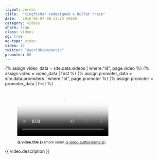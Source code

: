 ```yaml
---
layout: person
title:  "Kingfisher redesigned a bullet train"
date:   2016-06-07 08:11:23 +0100
category: videos
share: true
class: videos
og: true
og-type: video
video: 12
twitter: "@worldbiomimetic"
promoter: 00
---
```



{% assign video_data = site.data.videos | where:"id", page.video %}
{% assign video = video_data | first %}
{% assign promoter_data = site.data.promoters | where:"id", page.promoter %}
{% assign promoter = promoter_data | first %}
<figure class="no-margin margin-bottom-1">
    <div class="embed-container embed-container_{{ video.aspect-ratio }}">
        <video id="teaser" controls preload="auto" poster="{{ video.path }}{{ video.poster }}">
            <source src="{{ video.path }}{{ video.source-webm}}" type='video/webm; codecs="opus,vp9"'>
            <source src="{{ video.path }}{{ video.source-mp4 }}" type='video/mp4; codecs="aac,h264"'>
        </video>
    </div>
    <figcaption>
      <p><small><strong>{{ video.title }}</strong> (more about <a href="{{ promoter.permalink }}">{{ video.author.name }}</a>)</small></p>
    </figcaption>
</figure>

<!--more-->

<p>{{ video.description }}</p>